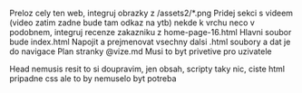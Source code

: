 Preloz cely ten web, integruj obrazky z /assets2/*.png
Pridej sekci s videem (video zatim zadne bude tam odkaz na ytb) nekde k vrchu neco v podobnem, integruj recenze zakazniku z home-page-16.html
Hlavni soubor bude index.html
Napojit a prejmenovat vsechny dalsi .html soubory a dat je do navigace
Plan stranky @vize.md
Musi to byt privetive pro uzivatele

Head nemusis resit to si doupravim, jen obsah, scripty taky nic, ciste html pripadne css ale to by nemuselo byt potreba